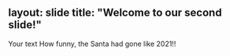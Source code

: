 layout: slide
title: "Welcome to our second slide!"
---
Your text
How funny, the Santa had gone like 2021!! 
